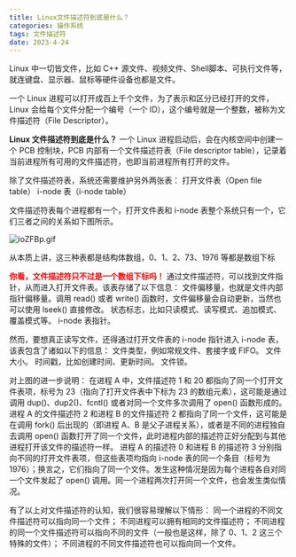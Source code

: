 ```yaml
---
title: Linux文件描述符到底是什么？
categories: 操作系统
tags: 文件描述符
date: 2023-4-24
---
```

Linux 中一切皆文件，比如 C++ 源文件、视频文件、Shell脚本、可执行文件等，就连键盘、显示器、鼠标等硬件设备也都是文件。

一个 Linux 进程可以打开成百上千个文件，为了表示和区分已经打开的文件，Linux 会给每个文件分配一个编号（一个 ID），这个编号就是一个整数，被称为文件描述符（File Descriptor）。

**Linux 文件描述符到底是什么？**
一个 Linux 进程启动后，会在内核空间中创建一个 PCB 控制块，PCB 内部有一个文件描述符表（File descriptor table），记录着当前进程所有可用的文件描述符，也即当前进程所有打开的文件。

除了文件描述符表，系统还需要维护另外两张表：
	打开文件表（Open file table）
	i-node 表（i-node table）
	
文件描述符表每个进程都有一个，打开文件表和 i-node 表整个系统只有一个，它们三者之间的关系如下图所示。

![ioZFBp.gif](https://i.328888.xyz/2023/04/24/ioZFBp.gif)

从本质上讲，这三种表都是结构体数组，0、1、2、73、1976 等都是数组下标

<font color=red>**你看，文件描述符只不过是一个数组下标吗！**</font>
通过文件描述符，可以找到文件指针，从而进入打开文件表。该表存储了以下信息：
	文件偏移量，也就是文件内部指针偏移量。调用 read() 或者 write() 函数时，文件偏移量会自动更新，当然也可以使用 lseek() 直接修改。
	状态标志，比如只读模式、读写模式、追加模式、覆盖模式等。
	i-node 表指针。
	
然而，要想真正读写文件，还得通过打开文件表的 i-node 指针进入 i-node 表，该表包含了诸如以下的信息：
	文件类型，例如常规文件、套接字或 FIFO。
	文件大小。
	时间戳，比如创建时间、更新时间。
	文件锁。
	
对上图的进一步说明：
	在进程 A 中，文件描述符 1 和 20 都指向了同一个打开文件表项，标号为 23（指向了打开文件表中下标为 23 的数组元素），这可能是通过调用 dup()、dup2()、fcntl() 或者对同一个文件多次调用了 open() 函数形成的。
	进程 A 的文件描述符 2 和进程 B 的文件描述符 2 都指向了同一个文件，这可能是在调用 fork() 后出现的（即进程 A、B 是父子进程关系），或者是不同的进程独自去调用 open() 函数打开了同一个文件，此时进程内部的描述符正好分配到与其他进程打开该文件的描述符一样。
	进程 A 的描述符 0 和进程 B 的描述符 3 分别指向不同的打开文件表项，但这些表项均指向 i-node 表的同一个条目（标号为 1976）；换言之，它们指向了同一个文件。发生这种情况是因为每个进程各自对同一个文件发起了 open() 调用。同一个进程两次打开同一个文件，也会发生类似情况。
	
有了以上对文件描述符的认知，我们很容易理解以下情形：
	同一个进程的不同文件描述符可以指向同一个文件；
	不同进程可以拥有相同的文件描述符；
	不同进程的同一个文件描述符可以指向不同的文件（一般也是这样，除了 0、1、2 这三个特殊的文件）；
	不同进程的不同文件描述符也可以指向同一个文件。

